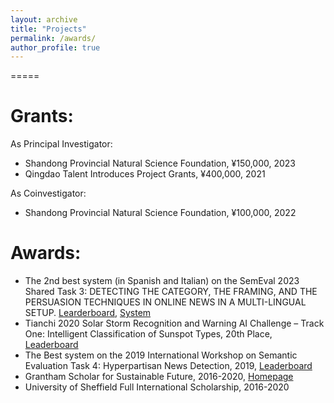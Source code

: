 ```yaml
---
layout: archive
title: "Projects"
permalink: /awards/
author_profile: true
---
```


=====

Grants:
=====
As Principal Investigator:
* Shandong Provincial Natural Science Foundation, ¥150,000, 2023
* Qingdao Talent Introduces Project Grants, ¥400,000, 2021

As Coinvestigator:
* Shandong Provincial Natural Science Foundation, ¥100,000, 2022


Awards:
=====
* The 2nd best system (in Spanish and Italian) on the SemEval 2023 Shared Task 3: DETECTING THE CATEGORY, THE FRAMING, AND THE PERSUASION TECHNIQUES IN ONLINE NEWS IN A MULTI-LINGUAL SETUP. [Learderboard](https://propaganda.math.unipd.it/semeval2023task3/leaderboard.php), [System](https://github.com/zgjiangtoby/SemEval2023_QUST)
* Tianchi 2020 Solar Storm Recognition and Warning AI Challenge – Track One: Intelligent Classification of Sunspot Types, 20th Place, [Leaderboard](https://tianchi.aliyun.com/competition/entrance/531803/rankingList)
* The Best system on the 2019 International Workshop on Semantic Evaluation Task 4: Hyperpartisan News Detection, 2019, [Leaderboard](https://pan.webis.de/semeval19/semeval19-web/#results)
* Grantham Scholar for Sustainable Future, 2016-2020, [Homepage](https://grantham.sheffield.ac.uk/scholars/ye-jiang-2/)
* University of Sheffield Full International Scholarship, 2016-2020
